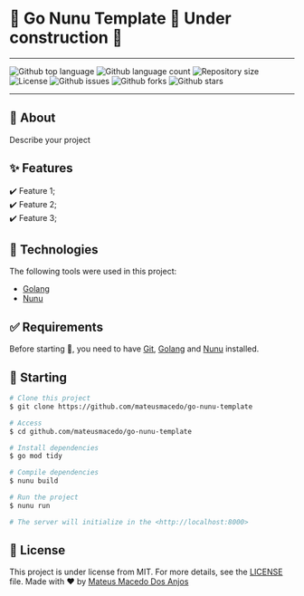 # 🚧 Go Nunu Template 🚀 Under construction 🚧

---

![Github top language](https://img.shields.io/github/languages/top/github.com/mateusmacedo/go-nunu-template?color=56BEB8) ![Github language count](https://img.shields.io/github/languages/count/github.com/mateusmacedo/go-nunu-template?color=56BEB8) ![Repository size](https://img.shields.io/github/repo-size/github.com/mateusmacedo/go-nunu-template?color=56BEB8) ![License](https://img.shields.io/github/license/github.com/mateusmacedo/go-nunu-template?color=56BEB8) ![Github issues](https://img.shields.io/github/issues/github.com/mateusmacedo/go-nunu-template?color=56BEB8) ![Github forks](https://img.shields.io/github/forks/github.com/mateusmacedo/go-nunu-template?color=56BEB8) ![Github stars](https://img.shields.io/github/stars/github.com/mateusmacedo/go-nunu-template?color=56BEB8)

---

## :dart: About

Describe your project

## :sparkles: Features

:heavy_check_mark: Feature 1;\
:heavy_check_mark: Feature 2;\
:heavy_check_mark: Feature 3;

## :rocket: Technologies

The following tools were used in this project:

- [Golang](https://go.dev/)
- [Nunu](https://github.com/go-nunu/nunu)

## :white_check_mark: Requirements

Before starting :checkered_flag:, you need to have [Git](https://git-scm.com), [Golang](https://go.dev/doc/install) and [Nunu](https://github.com/go-nunu/nunu?tab=readme-ov-file#installation) installed.

## :checkered_flag: Starting

```bash
# Clone this project
$ git clone https://github.com/mateusmacedo/go-nunu-template

# Access
$ cd github.com/mateusmacedo/go-nunu-template

# Install dependencies
$ go mod tidy

# Compile dependencies
$ nunu build

# Run the project
$ nunu run

# The server will initialize in the <http://localhost:8000>
```

## :memo: License

This project is under license from MIT. For more details, see the [LICENSE](LICENSE) file.
Made with :heart: by [Mateus Macedo Dos Anjos](<https://github.com/mateusmacedo/>)

